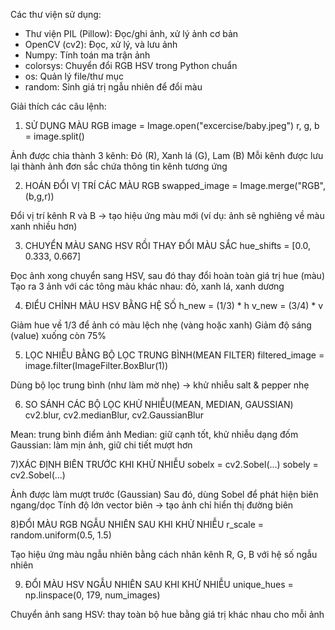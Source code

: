 Các thư viện sử dụng:

- Thư viện PIL (Pillow): Đọc/ghi ảnh, xử lý ảnh cơ bản
- OpenCV (cv2):	Đọc, xử lý, và lưu ảnh
- Numpy:	Tính toán ma trận ảnh
- colorsys:	Chuyển đổi RGB  HSV trong Python chuẩn
- os:	Quản lý file/thư mục
- random:	Sinh giá trị ngẫu nhiên để đổi màu

Giải thích các câu lệnh:

1) SỬ DỤNG MÀU RGB
image = Image.open("excercise/baby.jpeg")
r, g, b = image.split()

  Ảnh được chia thành 3 kênh: Đỏ (R), Xanh lá (G), Lam (B)
  Mỗi kênh được lưu lại thành ảnh đơn sắc chứa thông tin kênh tương ứng

2) HOÁN ĐỔI VỊ TRÍ CÁC MÀU RGB
swapped_image = Image.merge("RGB", (b,g,r))

  Đổi vị trí kênh R và B → tạo hiệu ứng màu mới (ví dụ: ảnh sẽ nghiêng về màu xanh nhiều hơn)

3) CHUYỂN MÀU SANG HSV RỒI THAY ĐỔI MÀU SẮC
hue_shifts = [0.0, 0.333, 0.667]

  Đọc ảnh xong chuyển sang HSV, sau đó thay đổi hoàn toàn giá trị hue (màu)
  Tạo ra 3 ảnh với các tông màu khác nhau: đỏ, xanh lá, xanh dương

4) ĐIỂU CHỈNH MÀU HSV BẰNG HỆ SỐ
h_new = (1/3) * h
v_new = (3/4) * v

  Giảm hue về 1/3 để ảnh có màu lệch nhẹ (vàng hoặc xanh)
  Giảm độ sáng (value) xuống còn 75%

5) LỌC NHIỄU BẰNG BỘ LỌC TRUNG BÌNH(MEAN FILTER)
filtered_image = image.filter(ImageFilter.BoxBlur(1))

  Dùng bộ lọc trung bình (như làm mờ nhẹ) → khử nhiễu salt & pepper nhẹ

6) SO SÁNH CÁC BỘ LỌC KHỬ NHIỄU(MEAN, MEDIAN, GAUSSIAN)
cv2.blur, cv2.medianBlur, cv2.GaussianBlur
  
  Mean: trung bình điểm ảnh
  Median: giữ cạnh tốt, khử nhiễu dạng đốm
  Gaussian: làm mịn ảnh, giữ chi tiết mượt hơn

7)XÁC ĐỊNH BIÊN TRƯỚC KHI KHỬ NHIỄU
sobelx = cv2.Sobel(...)
sobely = cv2.Sobel(...)

  Ảnh được làm mượt trước (Gaussian)
  Sau đó, dùng Sobel để phát hiện biên ngang/dọc
  Tính độ lớn vector biên → tạo ảnh chỉ hiển thị đường biên

8)ĐỔI MÀU RGB NGẪU NHIÊN SAU KHI KHỬ NHIỄU
r_scale = random.uniform(0.5, 1.5)

  Tạo hiệu ứng màu ngẫu nhiên bằng cách nhân kênh R, G, B với hệ số ngẫu nhiên

9) ĐỔI MÀU HSV NGẪU NHIÊN SAU KHI KHỬ NHIỄU
unique_hues = np.linspace(0, 179, num_images)

  Chuyển ảnh sang HSV: thay toàn bộ hue bằng giá trị khác nhau cho mỗi ảnh


